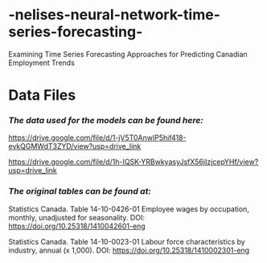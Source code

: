 # -nelises-neural-network-time-series-forecasting-
Examining Time Series Forecasting Approaches for Predicting Canadian Employment Trends

# Data Files
### *The data used for the models can be found here:*
https://drive.google.com/file/d/1-jV5T0AnwIP5hif418-eykQGMWdT3ZYD/view?usp=drive_link

https://drive.google.com/file/d/1h-IQSK-YRBwkyasyJsfX56jIzjcepYHf/view?usp=drive_link




### *The original tables can be found at:*
Statistics Canada. Table 14-10-0426-01  Employee wages by occupation, monthly, unadjusted for seasonality. DOI: https://doi.org/10.25318/1410042601-eng

Statistics Canada. Table 14-10-0023-01  Labour force characteristics by industry, annual (x 1,000). DOI: https://doi.org/10.25318/1410002301-eng
